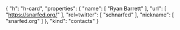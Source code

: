 {
  "h": "h-card",
  "properties": {
    "name": [
      "Ryan Barrett"
    ],
    "url": [
      "https://snarfed.org/"
    ],
    "rel=twitter": [
      "schnarfed"
    ],
    "nickname": [
      "snarfed.org"
    ]
  },
  "kind": "contacts"
}

